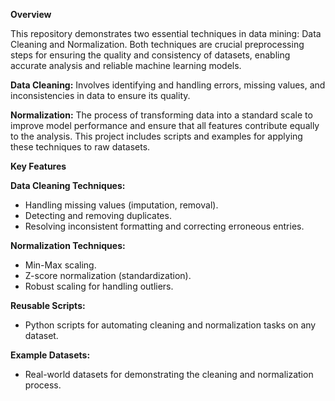 **Overview**

This repository demonstrates two essential techniques in data mining: Data Cleaning and Normalization. Both techniques are crucial preprocessing steps for ensuring the quality and consistency of datasets, enabling accurate analysis and reliable machine learning models.

**Data Cleaning:** Involves identifying and handling errors, missing values, and inconsistencies in data to ensure its quality.

**Normalization:** The process of transforming data into a standard scale to improve model performance and ensure that all features contribute equally to the analysis.
This project includes scripts and examples for applying these techniques to raw datasets.

**Key Features**

**Data Cleaning Techniques:**

- Handling missing values (imputation, removal).
- Detecting and removing duplicates.
- Resolving inconsistent formatting and correcting erroneous entries.

**Normalization Techniques:**

- Min-Max scaling.
- Z-score normalization (standardization).
- Robust scaling for handling outliers.

**Reusable Scripts:**

- Python scripts for automating cleaning and normalization tasks on any dataset.

**Example Datasets:**

- Real-world datasets for demonstrating the cleaning and normalization process.
